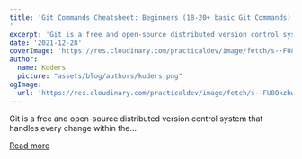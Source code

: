 ```yaml
---
title: 'Git Commands Cheatsheet: Beginners (18-20+ basic Git Commands)
'
excerpt: 'Git is a free and open-source distributed version control system that handles every change within the...'
date: '2021-12-28'
coverImage: 'https://res.cloudinary.com/practicaldev/image/fetch/s--FU8Okzhw--/c_imagga_scale,f_auto,fl_progressive,h_420,q_auto,w_1000/https://dev-to-uploads.s3.amazonaws.com/uploads/articles/6en927p3z4o580xek3ep.jpeg'
author:
  name: Koders
  picture: "assets/blog/authors/koders.png"
ogImage:
  url: 'https://res.cloudinary.com/practicaldev/image/fetch/s--FU8Okzhw--/c_imagga_scale,f_auto,fl_progressive,h_420,q_auto,w_1000/https://dev-to-uploads.s3.amazonaws.com/uploads/articles/6en927p3z4o580xek3ep.jpeg'
---
```


Git is a free and open-source distributed version control system that handles every change within the...

[Read more](https://dev.to/aashiya123/git-commands-cheatsheet-beginners-18-20-basic-git-commands-2b4c)
